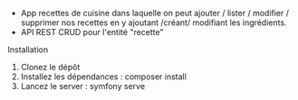  + App recettes de cuisine  dans laquelle on peut ajouter / lister / modifier / supprimer nos recettes en y ajoutant /créant/ modifiant les ingrédients.
 + API REST CRUD pour l'entité "recette"

Installation

1. Clonez le dépôt 
2. Installez les dépendances : composer install 
3. Lancez le server : symfony serve 
